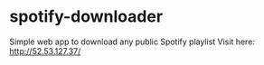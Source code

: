 # spotify-downloader
Simple web app to download any public Spotify playlist
Visit here: http://52.53.127.37/
